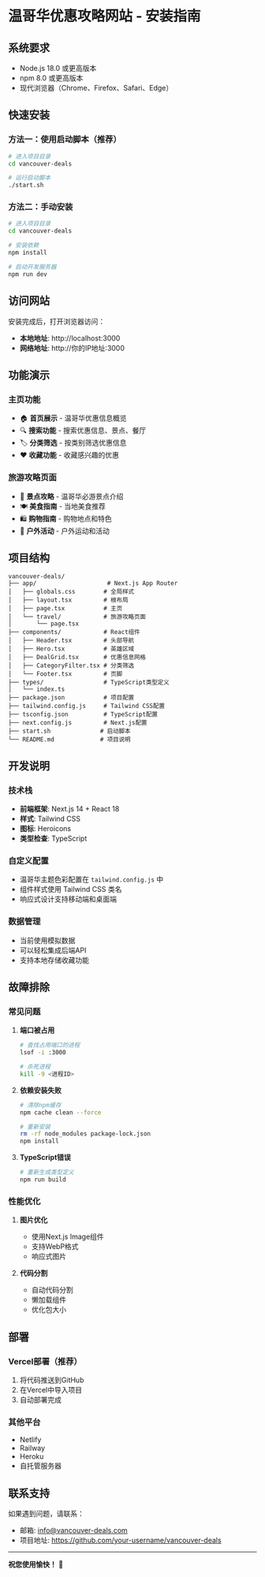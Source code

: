 # 温哥华优惠攻略网站 - 安装指南

## 系统要求

- Node.js 18.0 或更高版本
- npm 8.0 或更高版本
- 现代浏览器（Chrome、Firefox、Safari、Edge）

## 快速安装

### 方法一：使用启动脚本（推荐）

```bash
# 进入项目目录
cd vancouver-deals

# 运行启动脚本
./start.sh
```

### 方法二：手动安装

```bash
# 进入项目目录
cd vancouver-deals

# 安装依赖
npm install

# 启动开发服务器
npm run dev
```

## 访问网站

安装完成后，打开浏览器访问：

- **本地地址**: http://localhost:3000
- **网络地址**: http://你的IP地址:3000

## 功能演示

### 主页功能

- 🏠 **首页展示** - 温哥华优惠信息概览
- 🔍 **搜索功能** - 搜索优惠信息、景点、餐厅
- 🏷️ **分类筛选** - 按类别筛选优惠信息
- ❤️ **收藏功能** - 收藏感兴趣的优惠

### 旅游攻略页面

- 📍 **景点攻略** - 温哥华必游景点介绍
- 🍽️ **美食指南** - 当地美食推荐
- 🛍️ **购物指南** - 购物地点和特色
- 🏃 **户外活动** - 户外运动和活动

## 项目结构

```
vancouver-deals/
├── app/                    # Next.js App Router
│   ├── globals.css        # 全局样式
│   ├── layout.tsx         # 根布局
│   ├── page.tsx           # 主页
│   └── travel/            # 旅游攻略页面
│       └── page.tsx
├── components/            # React组件
│   ├── Header.tsx         # 头部导航
│   ├── Hero.tsx           # 英雄区域
│   ├── DealGrid.tsx       # 优惠信息网格
│   ├── CategoryFilter.tsx # 分类筛选
│   └── Footer.tsx         # 页脚
├── types/                 # TypeScript类型定义
│   └── index.ts
├── package.json           # 项目配置
├── tailwind.config.js     # Tailwind CSS配置
├── tsconfig.json          # TypeScript配置
├── next.config.js         # Next.js配置
├── start.sh              # 启动脚本
└── README.md             # 项目说明
```

## 开发说明

### 技术栈

- **前端框架**: Next.js 14 + React 18
- **样式**: Tailwind CSS
- **图标**: Heroicons
- **类型检查**: TypeScript

### 自定义配置

- 温哥华主题色彩配置在 `tailwind.config.js` 中
- 组件样式使用 Tailwind CSS 类名
- 响应式设计支持移动端和桌面端

### 数据管理

- 当前使用模拟数据
- 可以轻松集成后端API
- 支持本地存储收藏功能

## 故障排除

### 常见问题

1. **端口被占用**

   ```bash
   # 查找占用端口的进程
   lsof -i :3000

   # 杀死进程
   kill -9 <进程ID>
   ```

2. **依赖安装失败**

   ```bash
   # 清除npm缓存
   npm cache clean --force

   # 重新安装
   rm -rf node_modules package-lock.json
   npm install
   ```

3. **TypeScript错误**
   ```bash
   # 重新生成类型定义
   npm run build
   ```

### 性能优化

1. **图片优化**

   - 使用Next.js Image组件
   - 支持WebP格式
   - 响应式图片

2. **代码分割**
   - 自动代码分割
   - 懒加载组件
   - 优化包大小

## 部署

### Vercel部署（推荐）

1. 将代码推送到GitHub
2. 在Vercel中导入项目
3. 自动部署完成

### 其他平台

- Netlify
- Railway
- Heroku
- 自托管服务器

## 联系支持

如果遇到问题，请联系：

- 邮箱: info@vancouver-deals.com
- 项目地址: https://github.com/your-username/vancouver-deals

---

**祝您使用愉快！** 🎉

